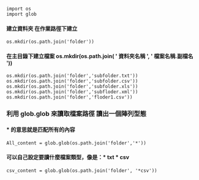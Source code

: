     import os
    import glob

#### 建立資料夾  在作業路徑下建立

    os.mkdir(os.path.join('folder'))


#### 在主目錄下建立檔案 os.mkdir(os.path.join( ' 資料夾名稱 ', ' 檔案名稱.副檔名 '))

    os.mkdir(os.path.join('folder','subfolder.txt'))
    os.mkdir(os.path.join('folder','subfolder.csv'))
    os.mkdir(os.path.join('folder','subfolder.xls'))
    os.mkdir(os.path.join('folder','subfloder.xml'))
    os.mkdir(os.path.join('folder','floder1.csv'))


### 利用 glob.glob 來讀取檔案路徑 讀出一個陣列型態

#### * 的意思就是匹配所有的內容

    All_content = glob.glob(os.path.join('folder','*'))


#### 可以自己設定要讀什麼檔案類型，像是：* txt  * csv

    csv_content = glob.glob(os.path.join('folder', '*csv'))
    
